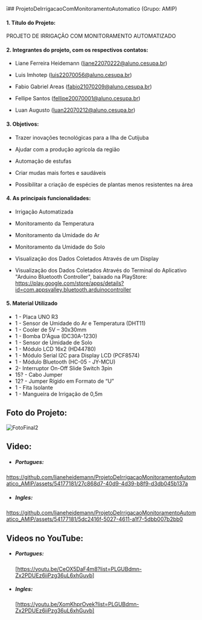 ī## ProjetoDeIrrigacaoComMonitoramentoAutomatico (Grupo: AMIP)

#### 1. Título do Projeto: 
   
  PROJETO DE IRRIGAÇÃO COM MONITORAMENTO AUTOMATIZADO 
 
 
#### 2. Integrantes do projeto, com os respectivos contatos: 

* Liane Ferreira Heidemann (liane22070222@aluno.cesupa.br)
    
* Luis Imhotep (luis22070056@aluno.cesupa.br)
       
* Fabio Gabriel Areas  (fabio21070209@aluno.cesupa.br)
    
* Fellipe Santos (fellipe20070001@aluno.cesupa.br)
    
* Luan Augusto (luan22070212@aluno.cesupa.br)
    
    
#### 3. Objetivos:

* Trazer inovações tecnológicas para a Ilha de Cutijuba
    
* Ajudar com a produção agrícola da região
    
* Automação de estufas
    
* Criar mudas mais fortes e saudáveis
    
* Possibilitar a criação de espécies de plantas menos resistentes na área
 
  
#### 4. As principais funcionalidades:

* Irrigação Automatizada
    
* Monitoramento da Temperatura
    
* Monitoramento da Umidade do Ar
    
* Monitoramento da Umidade do Solo
    
* Visualização dos Dados Coletados Através de um Display
    
* Visualização dos Dados Coletados Através do Terminal do Aplicativo "Arduino Bluetooth Controller", baixado na PlayStore: https://play.google.com/store/apps/details?id=com.appsvalley.bluetooth.arduinocontroller

#### 5. Material Utilizado	
* 1 - Placa UNO R3
* 1 - Sensor de Umidade do Ar e Temperatura (DHT11)
* 1 - Cooler de 5V – 30x30mm
* 1 - Bomba D'Água (DC30A-1230)
* 1 - Sensor de Umidade de Solo
* 1 - Módulo LCD 16x2 (HD44780)
* 1 - Módulo Serial I2C para Display LCD (PCF8574)
* 1 - Módulo Bluetooth (HC-05 - JY-MCU)
* 2- Interruptor On-Off Slide Switch 3pin
* 15? - Cabo Jumper
* 12? - Jumper Rígido em Formato de “U”
* 1 - Fita Isolante
* 1 - Mangueira de Irrigação de 0,5m

## Foto do Projeto:

![FotoFinal2](https://github.com/lianeheidemann/ProjetoDeIrrigacaoMonitoramentoAutomatico_AMIP/assets/54177181/a5b93e3f-9898-478b-aae2-3255d4555473)

   
## Video:

* ##### Portugues:
https://github.com/lianeheidemann/ProjetoDeIrrigacaoMonitoramentoAutomatico_AMIP/assets/54177181/27c868d7-40d9-4d39-b8f9-d3db045b137a

* ##### Ingles:
https://github.com/lianeheidemann/ProjetoDeIrrigacaoMonitoramentoAutomatico_AMIP/assets/54177181/5dc2416f-5027-4611-a1f7-5dbb007b2bb0

  
## Videos no YouTube:

* ##### Portugues:
  [https://youtu.be/CeOX5DaF4m8?list=PLGUBdmn-Zx2PDUEz6iiPzg36uL6xhGuvb]

* ##### Ingles:
  [https://youtu.be/XomKhprOvek?list=PLGUBdmn-Zx2PDUEz6iiPzg36uL6xhGuvb]
   


